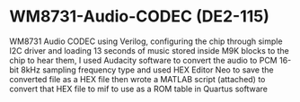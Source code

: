 # WM8731-Audio-CODEC (DE2-115)
WM8731 Audio CODEC using Verilog, configuring the chip through simple I2C driver and loading 13 seconds of music stored inside M9K blocks to the chip to hear them, I used Audacity software to convert the audio to PCM 16-bit 8kHz sampling frequency type and used HEX Editor Neo to save the converted file as a HEX file then wrote a MATLAB script (attached) to convert that HEX file to mif to use as a ROM table in Quartus software
